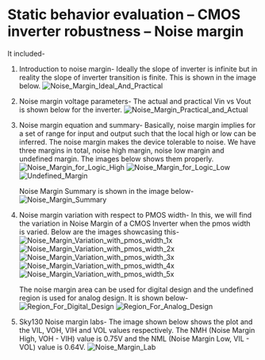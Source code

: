 # Static behavior evaluation – CMOS inverter robustness – Noise margin
It included-
1. Introduction to noise margin-
    Ideally the slope of inverter is infinite but in reality the slope of inverter transition is finite. This is shown in the image below.
    ![Noise_Margin_Ideal_And_Practical](/week_4/day_4/Static_Behavior_Evaluation_CMOS_Inverter_Robustness_Noise_Margin/img/Noise_Margin_Ideal_And_Practical.png)
  
2. Noise margin voltage parameters-
    The actual and practical Vin vs Vout is shown below for the inverter.
    ![Noise_Margin_Practical_and_Actual](/week_4/day_4/Static_Behavior_Evaluation_CMOS_Inverter_Robustness_Noise_Margin/img/Noise_Margin_Practical_and_Actual.png)

3. Noise margin equation and summary- 
    Basically, noise margin implies for a set of range for input and output such that the local high or low can be inferred. The noise margin makes the device tolerable to noise. We have three margins in total, noise high margin, noise low margin and undefined margin. The images below shows them properly.
    ![Noise_Margin_for_Logic_High](/week_4/day_4/Static_Behavior_Evaluation_CMOS_Inverter_Robustness_Noise_Margin/img/Noise_Margin_for_Logic_High.png)
    ![Noise_Margin_for_Logic_Low](/week_4/day_4/Static_Behavior_Evaluation_CMOS_Inverter_Robustness_Noise_Margin/img/Noise_Margin_for_Logic_Low.png)
    ![Undefined_Margin](/week_4/day_4/Static_Behavior_Evaluation_CMOS_Inverter_Robustness_Noise_Margin/img/Undefined_Margin.png)
    
    Noise Margin Summary is shown in the image below-
    ![Noise_Margin_Summary](/week_4/day_4/Static_Behavior_Evaluation_CMOS_Inverter_Robustness_Noise_Margin/img/Noise_Margin_Summary.png)
    
4. Noise margin variation with respect to PMOS width-
    In this, we will find the variation in Noise Margin of a CMOS Inverter when the pmos width is varied. Below are the images showcasing this-
    ![Noise_Margin_Variation_with_pmos_width_1x](/week_4/day_4/Static_Behavior_Evaluation_CMOS_Inverter_Robustness_Noise_Margin/img/Noise_Margin_Variation_with_pmos_width_1x.png)
    ![Noise_Margin_Variation_with_pmos_width_2x](/week_4/day_4/Static_Behavior_Evaluation_CMOS_Inverter_Robustness_Noise_Margin/img/Noise_Margin_Variation_with_pmos_width_2x.png)
    ![Noise_Margin_Variation_with_pmos_width_3x](/week_4/day_4/Static_Behavior_Evaluation_CMOS_Inverter_Robustness_Noise_Margin/img/Noise_Margin_Variation_with_pmos_width_3x.png)
    ![Noise_Margin_Variation_with_pmos_width_4x](/week_4/day_4/Static_Behavior_Evaluation_CMOS_Inverter_Robustness_Noise_Margin/img/Noise_Margin_Variation_with_pmos_width_4x.png)
    ![Noise_Margin_Variation_with_pmos_width_5x](/week_4/day_4/Static_Behavior_Evaluation_CMOS_Inverter_Robustness_Noise_Margin/img/Noise_Margin_Variation_with_pmos_width_5x.png)
    
    The noise margin area can be used for digital design and the undefined region is used for analog design. It is shown below-
    ![Region_For_Digital_Design](/week_4/day_4/Static_Behavior_Evaluation_CMOS_Inverter_Robustness_Noise_Margin/img/Region_For_Digital_Design.png)
    ![Region_For_Analog_Design](/week_4/day_4/Static_Behavior_Evaluation_CMOS_Inverter_Robustness_Noise_Margin/img/Region_For_Analog_Design.png)
    
5. Sky130 Noise margin labs-
    The image shown below shows the plot and the VIL, VOH, VIH and VOL values respectively. The NMH (Noise Margin High, VOH - VIH) value is 0.75V and the NML (Noise Margin Low, VIL - VOL) value is 0.64V. 
    ![Noise_Margin_Lab](/week_4/day_4/Static_Behavior_Evaluation_CMOS_Inverter_Robustness_Noise_Margin/img/Noise_Margin_Lab.png)

